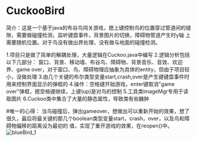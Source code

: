 # CuckooBird
简介：这是一个基于java的布谷鸟闯关游戏，摁上键控制鸟的位置穿过管道间的缝隙，需要做碰撞检测，监听键盘事件，背景图片的切换，障碍物管道产生时y轴
上需要随机位置。对于鸟没有做出界处理，没有做与地面的碰撞检测。

1.项目只是做了简单的解耦处理，大量逻辑在Cuckoo.java中编写
2.逻辑分析包括以下几部分：
  窗口、背景、移动墙、布谷鸟、障碍物、背景音乐、音效、欢迎界、game over，对于窗口、鸟、障碍物理应抽象为具体的entity，但由于项目较小，没做处理
3.由几个关键的布尔类型变量start,crash,over是产生键键盘事件时用来控制界面显示的弹框的
4.操作：空格键开始游戏，enter键取消"game over"弹框，摁空格键继续，上键(up)是对鸟的控制
5.工具类ImageMgr专用于读取图片
6.Cuckoo类中集合了大量的静态属性，导致类有些臃肿

#唯一的心得：
  当鸟碰撞后，弹出gameover，想做出可以重新开始的效果，想了很久，最后将最关键的那几个boolean类型变量start，crash，over，以及鸟和障碍物偏移的距离设为最初的
  值，实现了重开游戏的效果，在reopen()中。
![blueBird_1](https://user-images.githubusercontent.com/90468877/134829456-8ae7c77e-0ac2-4407-aec9-16ce01eb5507.png)
